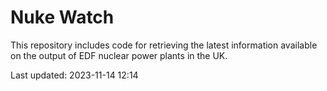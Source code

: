 # Nuke Watch

This repository includes code for retrieving the latest information available on the output of EDF nuclear power plants in the UK.

Last updated: 2023-11-14 12:14
